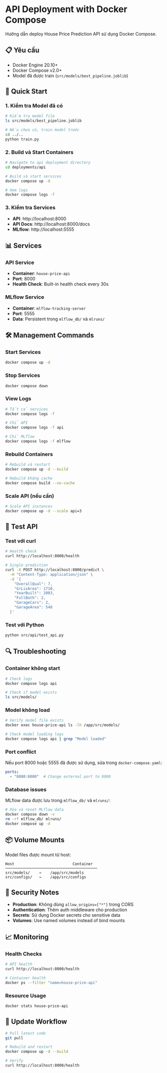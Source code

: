 # API Deployment with Docker Compose

Hướng dẫn deploy House Price Prediction API sử dụng Docker Compose.

## 📋 Yêu cầu

- Docker Engine 20.10+
- Docker Compose v2.0+
- Model đã được train (`src/models/best_pipeline.joblib`)

## 🚀 Quick Start

### 1. Kiểm tra Model đã có

```bash
# Kiểm tra model file
ls src/models/best_pipeline.joblib

# Nếu chưa có, train model trước
cd ../..
python train.py
```

### 2. Build và Start Containers

```bash
# Navigate to api deployment directory
cd deployments/api

# Build và start services
docker compose up -d

# Xem logs
docker compose logs -f
```

### 3. Kiểm tra Services

- **API**: http://localhost:8000
- **API Docs**: http://localhost:8000/docs
- **MLflow**: http://localhost:5555

## 📊 Services

### API Service

- **Container**: `house-price-api`
- **Port**: 8000
- **Health Check**: Built-in health check every 30s

### MLflow Service

- **Container**: `mlflow-tracking-server`
- **Port**: 5555
- **Data**: Persistent trong `mlflow_db/` và `mlruns/`

## 🛠️ Management Commands

### Start Services

```bash
docker compose up -d
```

### Stop Services

```bash
docker compose down
```

### View Logs

```bash
# Tất cả services
docker compose logs -f

# Chỉ API
docker compose logs -f api

# Chỉ MLflow
docker compose logs -f mlflow
```

### Rebuild Containers

```bash
# Rebuild và restart
docker compose up -d --build

# Rebuild không cache
docker compose build --no-cache
```

### Scale API (nếu cần)

```bash
# Scale API instances
docker compose up -d --scale api=3
```

## 🧪 Test API

### Test với curl

```bash
# Health check
curl http://localhost:8000/health

# Single prediction
curl -X POST http://localhost:8000/predict \
  -H "Content-Type: application/json" \
  -d '{
    "OverallQual": 7,
    "GrLivArea": 1710,
    "YearBuilt": 2003,
    "FullBath": 2,
    "GarageCars": 2,
    "GarageArea": 548
  }'
```

### Test với Python

```bash
python src/api/test_api.py
```

## 🔍 Troubleshooting

### Container không start

```bash
# Check logs
docker compose logs api

# Check if model exists
ls src/models/
```

### Model không load

```bash
# Verify model file exists
docker exec house-price-api ls -lh /app/src/models/

# Check model loading logs
docker compose logs api | grep "Model loaded"
```

### Port conflict

Nếu port 8000 hoặc 5555 đã được sử dụng, sửa trong `docker-compose.yaml`:

```yaml
ports:
  - "8080:8000"  # Change external port to 8080
```

### Database issues

MLflow data được lưu trong `mlflow_db/` và `mlruns/`:

```bash
# Xóa và reset MLflow data
docker compose down -v
rm -rf mlflow_db/ mlruns/
docker compose up -d
```

## 📦 Volume Mounts

Model files được mount từ host:

```
Host                          Container
─────────────────────────────────────────
src/models/    →    /app/src/models
src/configs/   →    /app/src/configs
```

## 🔐 Security Notes

- **Production**: Không dùng `allow_origins=["*"]` trong CORS
- **Authentication**: Thêm auth middleware cho production
- **Secrets**: Sử dụng Docker secrets cho sensitive data
- **Volumes**: Use named volumes instead of bind mounts

## 📈 Monitoring

### Health Checks

```bash
# API health
curl http://localhost:8000/health

# Container health
docker ps --filter "name=house-price-api"
```

### Resource Usage

```bash
docker stats house-price-api
```

## 🔄 Update Workflow

```bash
# Pull latest code
git pull

# Rebuild and restart
docker compose up -d --build

# Verify
curl http://localhost:8000/health
```
